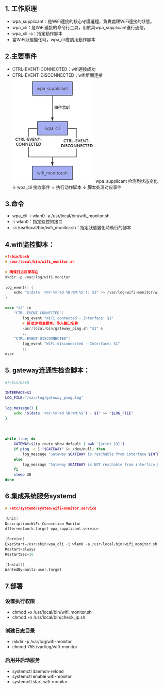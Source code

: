## 1. 工作原理
- wpa_supplicant：是WiFi連接的核心守護進程，負責處理WiFi連接的狀態。
- wpa_cli：是WiFi連接的命令行工具，用於與wpa_supplicant進行通信。
- wpa_cli -a：指定動作腳本
- 當WiFi狀態變化時，wpa_cli會調用動作腳本
## 2.主要事件
- CTRL-EVENT-CONNECTED：wifi連接成功
- CTRL-EVENT-DISCONNECTED：wifi斷開連接
![alt text](wpa_cli.png)
wpa_supplicant 检测到状态变化
    ↓
wpa_cli 接收事件
    ↓
执行动作脚本
    ↓
脚本处理对应事件
## 3.命令
- wpa_cli -i wlan0 -a /usr/local/bin/wifi_monitor.sh
- -i wlan0：指定監控的接口
- -a /usr/local/bin/wifi_monitor.sh：指定狀態變化時執行的腳本
## 4.wifi监控脚本：
```c
#!/bin/bash
# /usr/local/bin/wifi_monitor.sh

# 确保日志目录存在
mkdir -p /var/log/wifi-monitor

log_event() {
    echo "$(date '+%Y-%m-%d %H:%M:%S'): $1" >> /var/log/wifi-monitor/wifi.log
}

case "$2" in
    "CTRL-EVENT-CONNECTED")
        log_event "WiFi connected - Interface: $1"
        # 启动IP检查脚本，传入接口名称
        /usr/local/bin/gateway_ping.sh "$1" &
        ;;
    "CTRL-EVENT-DISCONNECTED")
        log_event "WiFi disconnected - Interface: $1"
        ;;
esac
```

## 5. gateway连通性检查脚本：
```bash
#!/bin/bash

INTERFACE=$1
LOG_FILE="/var/log/gateway_ping.log"

log_message() {
    echo "$(date '+%Y-%m-%d %H:%M:%S') - $1" >> "$LOG_FILE"
}



while true; do
    GATEWAY=$(ip route show default | awk '{print $3}')
    if ping -c 1 "$GATEWAY" &> /dev/null; then
        log_message "Gateway $GATEWAY is reachable from interface $INTERFACE"
    else
        log_message "Gateway $GATEWAY is NOT reachable from interface $INTERFACE"
    fi
    sleep 30
done
```
## 6.集成系统服务systemd
```c
# /etc/systemd/system/wifi-monitor.service

[Unit]
Description=WiFi Connection Monitor
After=network.target wpa_supplicant.service

[Service]
ExecStart=/usr/sbin/wpa_cli -i wlan0 -a /usr/local/bin/wifi_monitor.sh
Restart=always
RestartSec=10

[Install]
WantedBy=multi-user.target
```

## 7.部署
### 设置执行权限
- chmod +x /usr/local/bin/wifi_monitor.sh
- chmod +x /usr/local/bin/check_ip.sh

### 创建日志目录
- mkdir -p /var/log/wifi-monitor
- chmod 755 /var/log/wifi-monitor

### 启用并启动服务
- systemctl daemon-reload
- systemctl enable wifi-monitor
- systemctl start wifi-monitor